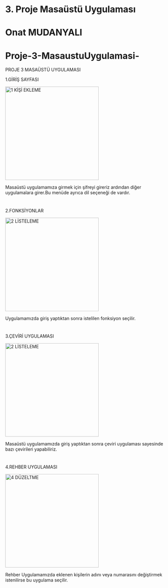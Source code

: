# 3. Proje Masaüstü Uygulaması
# Onat MUDANYALI
# Proje-3-MasaustuUygulamasi-

PROJE 3 MASAÜSTÜ UYGULAMASI



1.GİRİŞ SAYFASI

<img width="295" alt="1 KİŞİ EKLEME" src="https://github.com/OnatMudanyali/Proje-3-MasaustuUygulamasi/assets/161920999/38ea52d3-2f83-492a-8dd7-807e23020e0d">

Masaüstü uygulamamıza girmek için şifreyi gireriz ardından diğer uygulamalara girer.Bu menüde ayrıca dil seçeneği de vardır.



<h1></h1>



2.FONKSİYONLAR

<img width="295" alt="2 LİSTELEME" src="https://github.com/OnatMudanyali/Proje-3-MasaustuUygulamasi/assets/161920999/ca8eaae4-f92a-461b-abd7-ce93afabf04a">

Uygulamamızda giriş yaptıktan sonra istelilen fonksiyon seçilir.



<h1></h1>




3.ÇEVİRİ UYGULAMASI

<img width="295" alt="2 LİSTELEME" src="https://github.com/OnatMudanyali/Proje-3-MasaustuUygulamasi/assets/161920999/fb036a57-9636-4ae9-bc78-81e451e22639">

Masaüstü uygulamamızda giriş yaptıktan sonra çeviri uygulaması sayesinde bazı çevirileri yapabiliriz.


<h1></h1>




4.REHBER UYGULAMASI

<img width="295" alt="4 DÜZELTME" src="https://github.com/OnatMudanyali/Proje-3-MasaustuUygulamasi/assets/161920999/e4a84086-a76f-4cee-88f9-e21dbe0f71cc">

Rehber Uygulamamızda eklenen kişilerin adını veya numarasını değiştirmek istenilirse bu uygulama seçilir.



<h1></h1>
